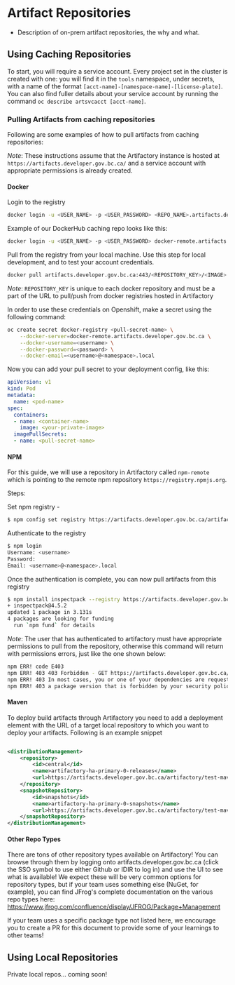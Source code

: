 
# Artifact Repositories

- Description of on-prem artifact repositories, the why and what.

## Using Caching Repositories

To start, you will require a service account. Every project set in the cluster is created with one: you will find it in the `tools` namespace, under secrets, with a name of the format `[acct-name]-[namespace-name]-[license-plate]`.
You can also find fuller details about your service account by running the command `oc describe artsvcacct [acct-name]`.

### Pulling Artifacts from caching repositories

Following are some examples of how to pull artifacts from caching repositories:

*Note*: These instructions assume that the Artifactory instance is hosted at `https://artifacts.developer.gov.bc.ca/` and a service account with appropriate permissions is already created.

#### Docker

Login to the registry

```bash
docker login -u <USER_NAME> -p <USER_PASSWORD> <REPO_NAME>.artifacts.developer.gov.bc.ca
```

Example of our DockerHub caching repo looks like this:

```bash
docker login -u <USER_NAME> -p <USER_PASSWORD> docker-remote.artifacts.developer.gov.bc.ca
```

Pull from the registry from your local machine. Use this step for local development, and to test your account credentials.

```bash
docker pull artifacts.developer.gov.bc.ca:443/<REPOSITORY_KEY>/<IMAGE>:<TAG>
```
*Note*: `REPOSITORY_KEY` is unique to each docker repository and must be a part of the URL to pull/push from docker registries hosted in Artifactory

In order to use these credentials on Openshift, make a secret using the following command:

```bash
oc create secret docker-registry <pull-secret-name> \
    --docker-server=docker-remote.artifacts.developer.gov.bc.ca \
    --docker-username=<username> \
    --docker-password=<password> \
    --docker-email=<username>@<namespace>.local
```

Now you can add your pull secret to your deployment config, like this:

```yaml
apiVersion: v1
kind: Pod
metadata:
  name: <pod-name>
spec:
  containers:
  - name: <container-name>
    image: <your-private-image>
  imagePullSecrets:
  - name: <pull-secret-name>
```

#### NPM

For this guide, we will use a repository in Artifactory called `npm-remote` which is pointing to the remote npm repository `https://registry.npmjs.org`.

Steps:

Set npm registry -

```bash
$ npm config set registry https://artifacts.developer.gov.bc.ca/artifactory/api/npm/npm-remote/
```

Authenticate to the registry

```bash
$ npm login
Username: <username>
Password:
Email: <username>@<namespace>.local
```

Once the authentication is complete, you can now pull artifacts from this registry

```bash
$ npm install inspectpack --registry https://artifacts.developer.gov.bc.ca/artifactory/api/npm/npm-remote/
+ inspectpack@4.5.2
updated 1 package in 3.131s
4 packages are looking for funding
  run `npm fund` for details
```
*Note*: The user that has authenticated to artifactory must have appropriate permissions to pull from the repository, otherwise this command will return with permissions errors, just like the one shown below:

```bash
npm ERR! code E403
npm ERR! 403 403 Forbidden - GET https://artifacts.developer.gov.bc.ca/artifactory/api/npm/npm-remote/inspectpack
npm ERR! 403 In most cases, you or one of your dependencies are requesting
npm ERR! 403 a package version that is forbidden by your security policy.
```

#### Maven

To deploy build artifacts through Artifactory you need to add a deployment element with the URL of a target local repository to which you want to deploy your artifacts. Following is an example snippet

```xml

<distributionManagement>
    <repository>
        <id>central</id>
        <name>artifactory-ha-primary-0-releases</name>
        <url>https://artifacts.developer.gov.bc.ca/artifactory/test-maven-repo</url>
    </repository>
    <snapshotRepository>
        <id>snapshots</id>
        <name>artifactory-ha-primary-0-snapshots</name>
        <url>https://artifacts.developer.gov.bc.ca/artifactory/test-maven-repo</url>
    </snapshotRepository>
</distributionManagement>
```

#### Other Repo Types

There are tons of other repository types available on Artifactory! 
You can browse through them by logging onto artifacts.developer.gov.bc.ca (click the SSO symbol to use either Github or IDIR to log in) and use the UI to see what is available!
We expect these will be very common options for repository types, but if your team uses something else (NuGet, for example), you can find JFrog's complete documentation on the various repo types here:
https://www.jfrog.com/confluence/display/JFROG/Package+Management

If your team uses a specific package type not listed here, we encourage you to create a PR for this document to provide some of your learnings to other teams!


## Using Local Repositories

Private local repos... coming soon!
